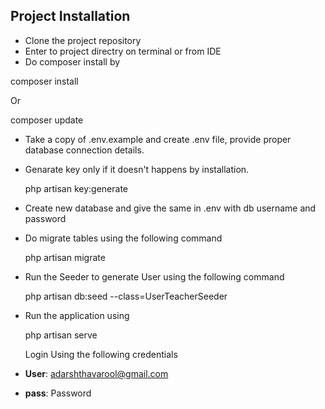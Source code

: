 ## Project Installation 

- Clone the project repository  
- Enter to project directry on terminal or from IDE
-  Do composer install by
  
  composer install
  
  Or
  
  composer update
  
- Take a copy of .env.example and create .env file, provide proper database connection details.
- Genarate key only if it doesn't happens by installation.
 
  php artisan key:generate
  
- Create new database and give the same in .env with db username and password
- Do migrate tables using the following command
  
  php artisan migrate
  
- Run the Seeder to generate User using the following command
  
  php artisan db:seed --class=UserTeacherSeeder
  
- Run the application using
  
  php artisan serve
  
  Login Using the following credentials
  
- **User**: adarshthavarool@gmail.com
- **pass**: Password
